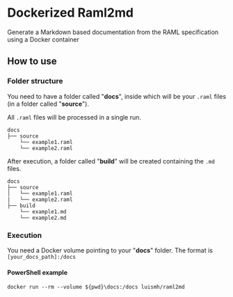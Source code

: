 # Dockerized Raml2md
Generate a Markdown based documentation from the RAML specification using a Docker container

## How to use

### Folder structure

You need to have a folder called "**docs**", inside which will be your `.raml` files (in a folder called "**source**").

All `.raml` files will be processed in a single run.

```
docs
├── source
    └── example1.raml
    └── example2.raml
```
After execution, a folder called "**build**" will be created containing the `.md` files.
```
docs
├── source
│   └── example1.raml
|   └── example2.raml
├── build
    └── example1.md
    └── example2.md
```

### Execution

You need a Docker volume pointing to your "**docs**" folder. The format is `[your_docs_path]:/docs`

#### PowerShell example
```
docker run --rm --volume ${pwd}\docs:/docs luismh/raml2md
```